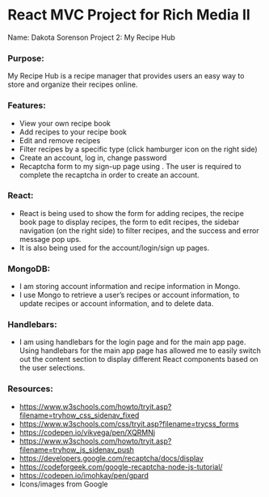 # React MVC Project for Rich Media II

Name: Dakota Sorenson
Project 2: My Recipe Hub

### Purpose:
My Recipe Hub is a recipe manager that provides users an easy way to store and organize their
recipes online.

### Features:
- View your own recipe book
- Add recipes to your recipe book
- Edit and remove recipes
- Filter recipes by a specific type (click hamburger icon on the right side)
- Create an account, log in, change password
- Recaptcha form to my sign-up page using . The user is required to complete
the recaptcha in order to create an account.

### React:
- React is being used to show the form for adding recipes, the recipe book page to display
recipes, the form to edit recipes, the sidebar navigation (on the right side) to filter
recipes, and the success and error message pop ups.
- It is also being used for the account/login/sign up pages.

### MongoDB:
- I am storing account information and recipe information in Mongo.
- I use Mongo to retrieve a user’s recipes or account information, to update recipes
or account information, and to delete data.

### Handlebars:
- I am using handlebars for the login page and for the main app page. Using handlebars
for the main app page has allowed me to easily switch out the content section to display
different React components based on the user selections.

### Resources:
- https://www.w3schools.com/howto/tryit.asp?filename=tryhow_css_sidenav_fixed
- https://www.w3schools.com/css/tryit.asp?filename=trycss_forms
- https://codepen.io/vikvega/pen/XQRMNj
- https://www.w3schools.com/howto/tryit.asp?filename=tryhow_js_sidenav_push
- https://developers.google.com/recaptcha/docs/display
- https://codeforgeek.com/google-recaptcha-node-js-tutorial/
- https://codepen.io/imohkay/pen/gpard
- Icons/images from Google
